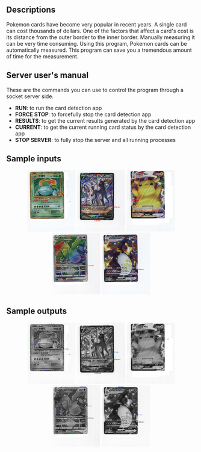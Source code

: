 ## Descriptions

Pokemon cards have become very popular in recent years. A single card can cost thousands of dollars. One of the factors that affect a card's cost is its distance from the outer border to the inner border. Manually measuring it can be very time consuming. Using this program, Pokemon cards can be automatically measured. This program can save you a tremendous amount of time for the measurement. 

## Server user's manual

These are the commands you can use to control the program through a socket server side.

- **RUN**: to run the card detection app
- **FORCE STOP**: to forcefully stop the card detection app
- **RESULTS**: to get the current results generated by the card detection app
- **CURRENT**: to get the current running card status by the card detection app
- **STOP SERVER**: to fully stop the server and all running processes

## Sample inputs
<p align="center">
	<img src="Datasets/data-fixed-detected/normal_4.jpg" width="128"/>
	<img src="Datasets/data-fixed-detected/vcard_2.jpg" width="128"/>
	<img src="Datasets/data-fixed-detected/vmax_poke_25.jpg" width="128"/>
	<img src="Datasets/data-fixed-detected/vstar_6.jpg" width="128"/>
	<img src="Datasets/data-fixed-detected/vmax_48.jpg" width="128"/>
</p>

## Sample outputs
<p align="center">
	<img src="sample outputs (better prediction)/normal_4.jpg" width="128"/>
	<img src="sample outputs (better prediction)/vcard_2.jpg" width="128"/>
	<img src="sample outputs (better prediction)/vmax_poke_25.jpg" width="128"/>
	<img src="sample outputs (better prediction)/vstar_6.jpg" width="128"/>
	<img src="sample outputs (better prediction)/vmax_48.jpg" width="128"/>
</p>